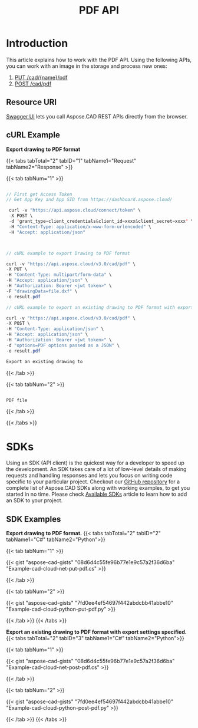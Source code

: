 ﻿---
title: "PDF API"
type: docs
url: /working-with-aspose-cad-cloud-formats-api/pdf/
weight: 100
---

# **Introduction**
This article explains how to work with the PDF API. Using the following APIs, you can work with an image in the storage and process new ones:

1. [PUT /cad/{name}/pdf](https://reference.aspose.cloud/cad/#!/Pdf/PutDrawingPdf)
1. [POST /cad/pdf](https://reference.aspose.cloud/cad/#!/Pdf/PostDrawingPdf)

## **Resource URI**
[Swagger UI](https://reference.aspose.cloud/cad/) lets you call Aspose.CAD REST APIs directly from the browser.

## **cURL Example**
**Export drawing to PDF format**

{{< tabs tabTotal="2" tabID="1" tabName1="Request" tabName2="Response" >}}

{{< tab tabNum="1" >}}

```java

// First get Access Token
// Get App Key and App SID from https://dashboard.aspose.cloud/

 curl -v "https://api.aspose.cloud/connect/token" \
 -X POST \
 -d 'grant_type=client_credentials&client_id=xxxx&client_secret=xxxx' \
 -H "Content-Type: application/x-www-form-urlencoded" \
 -H "Accept: application/json"



// cURL example to export Drawing to PDF format

curl -v "https://api.aspose.cloud/v3.0/cad/pdf" \
-X PUT \
-H "Content-Type: multipart/form-data" \
-H "Accept: application/json" \
-H "Authorization: Bearer <jwt token>" \
-F "drawingData=file.dxf" \
-o result.pdf

// cURL example to export an existing drawing to PDF format with export settings specified

curl -v "https://api.aspose.cloud/v3.0/cad/pdf" \
-X POST \
-H "Content-Type: application/json" \
-H "Accept: application/json" \
-H "Authorization: Bearer <jwt token>" \
-d "options=PDF options passed as a JSON" \
-o result.pdf

Export an existing drawing to
```

{{< /tab >}}

{{< tab tabNum="2" >}}

```java

PDF file 

```

{{< /tab >}}

{{< /tabs >}}
            
# **SDKs**
Using an SDK (API client) is the quickest way for a developer to speed up the development. An SDK takes care of a lot of low-level details of making requests and handling responses and lets you focus on writing code specific to your particular project. Checkout our [GitHub repository](https://github.com/aspose-cad-cloud) for a complete list of Aspose.CAD SDKs along with working examples, to get you started in no time. Please check [Available SDKs](/cad/available-sdks/) article to learn how to add an SDK to your project.
## **SDK Examples**
**Export drawing to PDF format.**
{{< tabs tabTotal="2" tabID="2" tabName1="C#" tabName2="Python">}}

{{< tab tabNum="1" >}}

{{< gist "aspose-cad-gists" "08d6d4c55fe96b77e1e9c57a2f36d6ba" "Example-cad-cloud-net-put-pdf.cs" >}}

{{< /tab >}}

{{< tab tabNum="2" >}}

{{< gist "aspose-cad-gists" "7fd0ee4ef54697f442abdcbb41abbe10" "Example-cad-cloud-python-put-pdf.py" >}}

{{< /tab >}}
{{< /tabs >}}


**Export an existing drawing to PDF format with export settings specified.**
{{< tabs tabTotal="2" tabID="3" tabName1="C#" tabName2="Python">}}

{{< tab tabNum="1" >}}

{{< gist "aspose-cad-gists" "08d6d4c55fe96b77e1e9c57a2f36d6ba" "Example-cad-cloud-net-post-pdf.cs" >}}

{{< /tab >}}

{{< tab tabNum="2" >}}

{{< gist "aspose-cad-gists" "7fd0ee4ef54697f442abdcbb41abbe10" "Example-cad-cloud-python-post-pdf.py" >}}

{{< /tab >}}
{{< /tabs >}}

